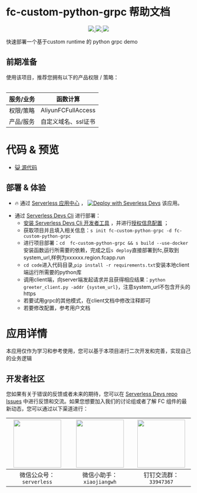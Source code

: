 # fc-custom-python-grpc 帮助文档

<p align="center" class="flex justify-center">
    <a href="https://www.serverless-devs.com" class="ml-1">
    <img src="http://editor.devsapp.cn/icon?package=fc-custom-golang-event&type=packageType">
  </a>
  <a href="http://www.devsapp.cn/details.html?name=fc-custom-python-grpc" class="ml-1">
    <img src="http://editor.devsapp.cn/icon?package=fc-custom-golang-event&type=packageVersion">
  </a>
  <a href="http://www.devsapp.cn/details.html?name=fc-custom-python-grpc" class="ml-1">
    <img src="http://editor.devsapp.cn/icon?package=fc-custom-golang-event&type=packageDownload">
  </a>
</p>

<description>

快速部署一个基于custom runtime 的 python grpc demo

</description>

<table>

## 前期准备
使用该项目，推荐您拥有以下的产品权限 / 策略：

| 服务/业务 | 函数计算 |     
| --- |  --- |   
| 权限/策略 | AliyunFCFullAccess |
|产品/服务| 自定义域名、ssl证书|

</table>

<codepre id="codepre">

# 代码 & 预览

- [ :smiley_cat:  源代码](../fc-custom-python37-grpc)

</codepre>

<deploy>



## 部署 & 体验

<appcenter>

-  :fire:  通过 [Serverless 应用中心](https://fcnext.console.aliyun.com/applications/create?template=fc-custom-python-grpc) ，
   [![Deploy with Severless Devs](https://img.alicdn.com/imgextra/i1/O1CN01w5RFbX1v45s8TIXPz_!!6000000006118-55-tps-95-28.svg)](https://fcnext.console.aliyun.com/applications/create?template=fc-custom-python-grpc)  该应用。

</appcenter>

- 通过 [Serverless Devs Cli](https://www.serverless-devs.com/serverless-devs/install) 进行部署：
    - [安装 Serverless Devs Cli 开发者工具](https://www.serverless-devs.com/serverless-devs/install) ，并进行[授权信息配置](https://www.serverless-devs.com/fc/config) ；
    - 获取项目并且填入相关信息：`s init fc-custom-python-grpc -d fc-custom-python-grpc`
    - 进行项目部署：`cd  fc-custom-python-grpc && s build --use-docker `安装函数运行所需要的依赖，完成之后`s deploy`直接部署到fc,获取到system_url,样例为xxxxxx.region.fcapp.run
    - `cd code`进入代码目录,`pip install -r requirements.txt`安装本地client端运行所需要的python库
    - 调用client端，向server端发起请求并且获得相应结果：`python greeter_client.py -addr {system_url}`，注意system_url不包含开头的https
    - 若要试用grpc的其他模式，在client文档中修改注释即可
    - 若要修改配置，参考用户文档
      </deploy>

<appdetail id="flushContent">


# 应用详情



本应用仅作为学习和参考使用，您可以基于本项目进行二次开发和完善，实现自己的业务逻辑



</appdetail>

<devgroup>

## 开发者社区

您如果有关于错误的反馈或者未来的期待，您可以在 [Serverless Devs repo Issues](https://github.com/serverless-devs/serverless-devs/issues) 中进行反馈和交流。如果您想要加入我们的讨论组或者了解 FC 组件的最新动态，您可以通过以下渠道进行：

<p align="center">

| <img src="https://serverless-article-picture.oss-cn-hangzhou.aliyuncs.com/1635407298906_20211028074819117230.png" width="130px" > | <img src="https://serverless-article-picture.oss-cn-hangzhou.aliyuncs.com/1635407044136_20211028074404326599.png" width="130px" > | <img src="https://serverless-article-picture.oss-cn-hangzhou.aliyuncs.com/1635407252200_20211028074732517533.png" width="130px" > |
|--- | --- | --- |
| <center>微信公众号：`serverless`</center> | <center>微信小助手：`xiaojiangwh`</center> | <center>钉钉交流群：`33947367`</center> | 

</p>

</devgroup>